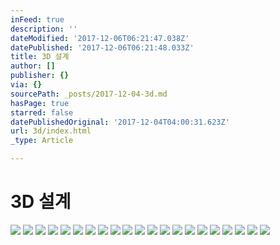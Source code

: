 ```yaml
---
inFeed: true
description: ''
dateModified: '2017-12-06T06:21:47.038Z'
datePublished: '2017-12-06T06:21:48.033Z'
title: 3D 설계
author: []
publisher: {}
via: {}
sourcePath: _posts/2017-12-04-3d.md
hasPage: true
starred: false
datePublishedOriginal: '2017-12-04T04:00:31.623Z'
url: 3d/index.html
_type: Article

---
```

# **3D 설계**
![](https://the-grid-user-content.s3-us-west-2.amazonaws.com/d1ce3db1-9111-418a-b0b3-2b52f2b74ccd.jpg)
![](https://the-grid-user-content.s3-us-west-2.amazonaws.com/398e447c-8f0d-44ba-9d5d-e1e657600000.jpg)
![](https://the-grid-user-content.s3-us-west-2.amazonaws.com/740f042c-c1d4-4772-ab9d-6d4befb45d44.jpg)
![](https://the-grid-user-content.s3-us-west-2.amazonaws.com/0c3eeedc-5835-49a7-b7ce-d45e21d38904.jpg)
![](https://the-grid-user-content.s3-us-west-2.amazonaws.com/87c4aa4f-d2b4-4cc2-ad7e-366ba8c1ac5b.jpg)
![](https://the-grid-user-content.s3-us-west-2.amazonaws.com/d3fe9bd7-5678-466a-b223-2084b19e4e80.jpg)
![](https://the-grid-user-content.s3-us-west-2.amazonaws.com/50d5a47a-e490-41bf-be30-bf1be461c02a.jpg)
![](https://the-grid-user-content.s3-us-west-2.amazonaws.com/da8cfb69-40ca-43cb-9793-fe61a9c6b490.jpg)
![](https://the-grid-user-content.s3-us-west-2.amazonaws.com/e2ea751d-4237-4a26-9d29-3705df460c42.jpg)
![](https://imgflo.herokuapp.com/graph/2b2431f8e7ba7b0/30f9d53d582bc9113195805925373006/croprotate.jpg?cropheight=279&cropwidth=1142&degrees=0&input=https%3A%2F%2Fthe-grid-user-content.s3-us-west-2.amazonaws.com%2F2bac2ca3-fd7a-4a6d-ab8b-584494bf602f.jpg&x=0&y=71)
![](https://the-grid-user-content.s3-us-west-2.amazonaws.com/65b7fafd-4cbe-46ee-a8ff-c78d0e08ebdd.jpg)
![](https://the-grid-user-content.s3-us-west-2.amazonaws.com/689de732-9df7-41fa-b350-d0bcf0d8d922.jpg)
![](https://the-grid-user-content.s3-us-west-2.amazonaws.com/e80827c8-d76f-4a5b-a270-096ea6093932.jpg)
![](https://the-grid-user-content.s3-us-west-2.amazonaws.com/161e98a5-9d44-4675-ac53-e97132661f4e.jpg)
![](https://the-grid-user-content.s3-us-west-2.amazonaws.com/4c2f901c-7d13-487d-ab05-dd21bedec55f.jpg)
![](https://the-grid-user-content.s3-us-west-2.amazonaws.com/c884a4f7-2db8-4558-a2b5-a9dbd5b82a79.jpg)
![](https://the-grid-user-content.s3-us-west-2.amazonaws.com/246e7a99-1247-4f0b-b8a3-aad3fb186f1a.jpg)
![](https://the-grid-user-content.s3-us-west-2.amazonaws.com/da43b6d9-58a0-47fe-9068-71804d943f3d.jpg)
![](https://the-grid-user-content.s3-us-west-2.amazonaws.com/6cb83a57-8914-441e-915e-6f1e30b8b29b.jpg)
![](https://the-grid-user-content.s3-us-west-2.amazonaws.com/596a1361-87f8-4f67-bad5-5a65a3f66116.jpg)
![](https://the-grid-user-content.s3-us-west-2.amazonaws.com/7c40ed87-5d33-4b7a-afaf-837eba54f54d.jpg)